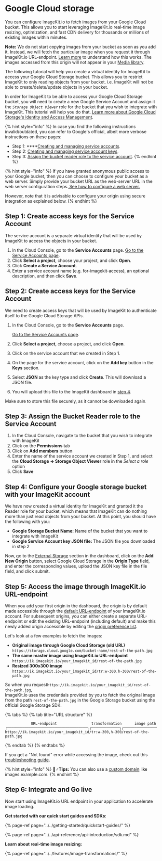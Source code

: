 # Google Cloud storage

You can configure ImageKit.io to fetch images from your Google Cloud bucket. This allows you to start leveraging ImageKit.io real-time image resizing, optimization, and fast CDN delivery for thousands or millions of existing images within minutes.

**Note:** We do not start copying images from your bucket as soon as you add it. Instead, we will fetch the particular image when you request it through ImageKit.io URL-endpoint. [Learn more](../how-it-works.md) to understand how this works. The images accessed from this origin will not appear in your [Media library](../../media-library/overview/).

The following tutorial will help you create a virtual identity for ImageKit to access your Google Cloud Storage bucket. This allows you to restrict ImageKit to only reading objects from your bucket. i.e. ImageKit will not be able to create/delete/update objects in your bucket.

In order for ImageKit to be able to access your Google Cloud Storage bucket, you will need to create a new Google Service Account and assign it the _`Storage Object Viewer`_ role for the bucket that you wish to integrate with ImageKit. This tutorial will help you do that. [Learn more about Google Cloud Storage's Identity and Access Management](https://cloud.google.com/storage/docs/access-control/iam).

{% hint style="info" %}
In case you find the following instructions invalid/outdated, you can refer to Google's official, albeit more verbose instructions on these pages:

* Step 1: ****[Creating and managing service accounts](https://cloud.google.com/iam/docs/creating-managing-service-accounts).
* Step 2: [Creating and managing service account keys](https://cloud.google.com/iam/docs/creating-managing-service-account-keys).
* Step 3: [Assign the bucket reader role to the service account](https://cloud.google.com/storage/docs/access-control/using-iam-permissions).
{% endhint %}

{% hint style="info" %}
If you have granted anonymous public access to your Google bucket, then you can choose to configure your bucket as a web server. Simply provide your bucket URL as the web-server URL in the web server configuration steps.[ See how to configure a web server.](https://docs.imagekit.io/integration/configure-origin/web-server-origin)  
  
However, note that it is advisable to configure your origin using secure integration as explained below.
{% endhint %}

## Step 1: Create access keys for the Service Account

The service account is a separate virtual identity that will be used by ImageKit to access the objects in your bucket. 

1. In the Cloud Console, go to the **Service Accounts** page.  [Go to the Service Accounts page](https://console.cloud.google.com/iam-admin/serviceaccounts).
2. Click **Select a project**, choose your project, and click **Open**.
3. Click **Create a Service Account**.
4. Enter a service account name \(e.g. for-imagekit-access\), an optional description, and then click **Save**.

## Step 2: Create access keys for the Service Account

We need to create access keys that will be used by ImageKit to authenticate itself to the Google Cloud Storage APIs.

1. In the Cloud Console, go to the **Service Accounts** page.

   [Go to the Service Accounts page](https://console.cloud.google.com/iam-admin/serviceaccounts).

2. Click **Select a project**, choose a project, and click **Open**.
3. Click on the service account that we created in Step 1.
4. On the page for the service account, click on the **Add key** button in the **Keys** section.
5. Select **JSON** as the key type and click **Create**. This will download a JSON file.
6. You will upload this file to the ImageKit dashboard in [step 4](google-cloud-storage.md#step-4-configure-your-google-storage-bucket-with-your-imagekit-account).

 Make sure to store this file securely, as it cannot be downloaded again.

## Step 3: Assign the Bucket Reader role to the Service Account

1. In the Cloud Console, navigate to the bucket that you wish to integrate with ImageKit
2. Click on the **Permissions** tab
3. Click on **Add members** button
4. Enter the name of the service account we created in Step 1, and select the               **Cloud Storage -&gt; Storage Object Viewer** role in the _Select a role_ option
5. Click **Save**

## Step 4: Configure your Google storage bucket with your ImageKit account

We have now created a virtual identity for ImageKit and granted it the Reader role for your bucket, which means that ImageKit can do nothing more than just read objects from your bucket. At this point, you should have the following with you:

* **Google Storage Bucket Name:** Name of the bucket that you want to integrate with ImageKit
* **Google Service Account key JSON file:** The JSON file you downloaded in step 2

Now, go to the [External Storage](https://imagekit.io/dashboard#external-storage) section in the dashboard, click on the **Add New Origin** button, select Google Cloud Storage in the **Origin Type** field, and enter the corresponding values, upload the JSON key file in the file field, and click submit.

## Step 5: Access the image through ImageKit.io URL-endpoint

When you add your first origin in the dashboard, the origin is by default made accessible through the [default URL-endpoint](../url-endpoints.md#default-url-endpoint) of your ImageKit.io account. For subsequent origins, you can either create a separate URL-endpoint or edit the existing URL-endpoint \(including default\) and make this newly added origin accessible by editing the [origin preference list](../url-endpoints.md#image-origin-preference). 

Let's look at a few examples to fetch the images:

* **Original image through Google Cloud Storage \(old URL\)** `https://storage.cloud.google.com/bucket-name/rest-of-the-path.jpg`
* **The same master image using ImageKit.io URL-endpoint** `https://ik.imagekit.io/your_imagekit_id/rest-of-the-path.jpg`
* **Resized 300x300 image** `https://ik.imagekit.io/your_imagekit_id/tr:w-300,h-300/rest-of-the-path.jpg`

So when you request`https://ik.imagekit.io/your_imagekit_id/rest-of-the-path.jpg`,   
ImageKit.io uses the credentials provided by you to fetch the original image from the path `rest-of-the-path.jpg` in the Google Storage bucket using the official Google Storage SDK.

{% tabs %}
{% tab title="URL structure" %}
```markup
            URL-endpoint                transformation      image path                                    
┌─────────────────────────────────────┐┌─────────────┐┌───────────────────┐
https://ik.imagekit.io/your_imagekit_id/tr:w-300,h-300/rest-of-the-path.jpg
```
{% endtab %}
{% endtabs %}

If you get a "Not found" error while accessing the image, check out this [troubleshooting guide](../../limits-and-troubleshooting/404-not-found-error-troubleshooting.md).

{% hint style="info" %}
🧙♂**Tips:** You can also use a [custom domain](../../testing-and-infrastructure-setup/using-custom-domain-name.md) like images.example.com.
{% endhint %}

## Step 6: Integrate and Go live

Now start using ImageKit.io URL endpoint in your application to accelerate image loading.

**Get started with our quick start guides and SDKs:**

{% page-ref page="../../getting-started/quickstart-guides/" %}

{% page-ref page="../../api-reference/api-introduction/sdk.md" %}

**Learn about real-time image resizing:**

{% page-ref page="../../features/image-transformations/" %}

